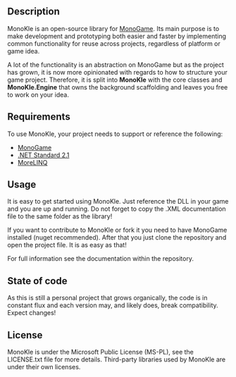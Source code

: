 ## Description
MonoKle is an open-source library for [MonoGame](https://github.com/MonoGame/MonoGame). Its main purpose is to make development and prototyping both easier and faster by implementing common functionality for reuse across projects, regardless of platform or game idea.

A lot of the functionality is an abstraction on MonoGame but as the project has grown, it is now more opinionated with regards to how to structure your game project. Therefore, it is split into <b>MonoKle</b> with the core classes and <b>MonoKle.Engine</b> that owns the background scaffolding and leaves you free to work on your idea.

## Requirements
To use MonoKle, your project needs to support or reference the following:

* [MonoGame](https://github.com/MonoGame/MonoGame)
* [.NET Standard 2.1](https://github.com/dotnet/standard)
* [MoreLINQ](https://github.com/morelinq/MoreLINQ)

## Usage
It is easy to get started using MonoKle. Just reference the DLL in your game and you are up and running. Do not forget to copy the .XML documentation file to the same folder as the library!

If you want to contribute to MonoKle or fork it you need to have MonoGame installed (nuget recommended). After that you just clone the repository and open the project file. It is as easy as that!

For full information see the documentation within the repository.

## State of code
As this is still a personal project that grows organically, the code is in constant flux and each version may, and likely does, break compatibility. Expect changes!

## License
MonoKle is under the Microsoft Public License (MS-PL), see the LICENSE.txt file for more details. Third-party libraries used by MonoKle are under their own licenses.
